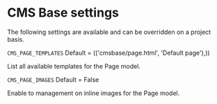 CMS Base settings
=================

The following settings are available and can be overridden on a project basis.


`CMS_PAGE_TEMPLATES` Default = (('cmsbase/page.html', 'Default page'),))

List all available templates for the Page model.


`CMS_PAGE_IMAGES` Default = False
 
 Enable to management on inline images for the Page model.